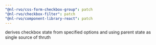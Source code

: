 ```yaml
---
"@nl-rvo/css-form-checkbox-group": patch
"@nl-rvo/checkbox-filter": patch
"@nl-rvo/component-library-react": patch
---
```


derives checkbox state from specified options and using parent state as single source of thruth
